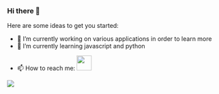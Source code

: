 ### Hi there 👋

<!--
**Ionuut08/Ionuut08** is a ✨ _special_ ✨ repository because its `README.md` (this file) appears on your GitHub profile.
-->



<p>
Here are some ideas to get you started:

- 🔭 I’m currently working on various applications in order to learn more
- 🌱 I’m currently learning javascript and python
<!-- - 👯 I’m looking to collaborate on ... -->
<!-- - 🤔 I’m looking for help with ... -->
<!-- - 💬 Ask me about ... -->
- 📫 How to reach me: <a href="https://www.linkedin.com/in/ionu%C8%9B-feraru-a9b540164/">
  <img src = "https://upload.wikimedia.org/wikipedia/commons/thumb/c/ca/LinkedIn_logo_initials.png/768px-LinkedIn_logo_initials.png" width = "auto" height = "35px" />
</a>
<!-- - 😄 Pronouns: ... -->
<!-- - ⚡ Fun fact: -->
</p>

<a href="https://github.com/Ionuut08/github-readme-stats">
  <img align="center" src="https://github-readme-stats.vercel.app/api?username=Ionuut08&show_icons=true&theme=radical&count_private=true" />
</a>

